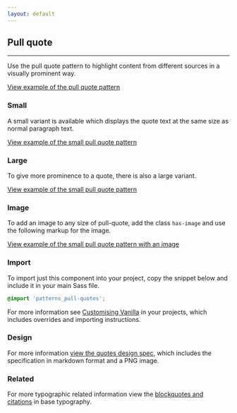 ```yaml
---
layout: default
---
```


## Pull quote

<hr>

Use the pull quote pattern to highlight content from different sources in a
visually prominent way.

<a href="/examples/patterns/pull-quotes/default/" class="js-example">
View example of the pull quote pattern
</a>

### Small

A small variant is available which displays the quote text at the same size as normal paragraph text.

<a href="/examples/patterns/pull-quotes/small/" class="js-example">
View example of the small pull quote pattern
</a>

### Large

To give more prominence to a quote, there is also a large variant.

<a href="/examples/patterns/pull-quotes/large/" class="js-example">
View example of the small pull quote pattern
</a>

### Image

To add an image to any size of pull-quote, add the class `has-image` and use the following markup for the image.

<a href="/examples/patterns/pull-quotes/default-image/" class="js-example">
View example of the small pull quote pattern with an image
</a>

### Import

To import just this component into your project, copy the snippet below and include it in your main Sass file.

```scss
@import 'patterns_pull-quotes';
```

For more information see [Customising Vanilla](/customising-vanilla/) in your projects, which includes overrides and importing instructions.

### Design

For more information [view the quotes design spec](https://github.com/ubuntudesign/vanilla-design/tree/master/Pull%20quote), which includes the specification in markdown format and a PNG image.

### Related

For more typographic related information view the [blockquotes and citations](https://docs.vanillaframework.io/base/typography#blockquotes-and-citations) in base typography.
